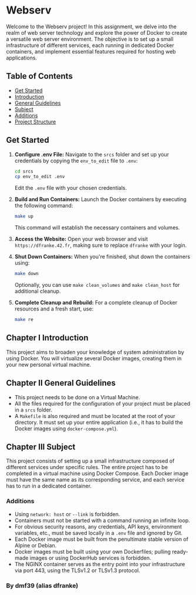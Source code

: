 # Webserv

Welcome to the Webserv project! In this assignment, we delve into the realm of web server technology and explore the power of Docker to create a versatile web server environment. The objective is to set up a small infrastructure of different services, each running in dedicated Docker containers, and implement essential features required for hosting web applications.

## Table of Contents
- [Get Started](#get-started)
- [Introduction](#chapter-i-general-introduction)
- [General Guidelines](#chapter-ii-general-guidelines)
- [Subject](#chapter-iii-general-subject)
- [Additions](#additions)
- [Project Structure](#project-structure)

## Get Started
1. **Configure .env File:** Navigate to the `srcs` folder and set up your credentials by copying the `env_to_edit` file to `.env`:

    ```sh
    cd srcs
    cp env_to_edit .env
    ```

   Edit the `.env` file with your chosen credentials.

2. **Build and Run Containers:** Launch the Docker containers by executing the following command:

    ```sh
    make up
    ```

   This command will establish the necessary containers and volumes.

3. **Access the Website:** Open your web browser and visit `https://dfranke.42.fr`, making sure to replace `dfranke` with your login.

4. **Shut Down Containers:** When you're finished, shut down the containers using:

    ```sh
    make down
    ```

   Optionally, you can use `make clean_volumes` and `make clean_host` for additional cleanup.

5. **Complete Cleanup and Rebuild:** For a complete cleanup of Docker resources and a fresh start, use:

    ```sh
    make re

## Chapter I Introduction

This project aims to broaden your knowledge of system administration by using Docker. You will virtualize several Docker images, creating them in your new personal virtual machine.

## Chapter II General Guidelines

- This project needs to be done on a Virtual Machine.
- All the files required for the configuration of your project must be placed in a `srcs` folder.
- A `Makefile` is also required and must be located at the root of your directory. It must set up your entire application (i.e., it has to build the Docker images using `docker-compose.yml`).

## Chapter III Subject

This project consists of setting up a small infrastructure composed of different services under specific rules. The entire project has to be completed in a virtual machine using Docker Compose. Each Docker image must have the same name as its corresponding service, and each service has to run in a dedicated container.

### Additions

- Using `network: host` or `--link` is forbidden.
- Containers must not be started with a command running an infinite loop.
- For obvious security reasons, any credentials, API keys, environment variables, etc., must be saved locally in a `.env` file and ignored by Git.
- Each Docker image must be built from the penultimate stable version of Alpine or Debian.
- Docker images must be built using your own Dockerfiles; pulling ready-made images or using DockerHub services is forbidden.
- The NGINX container serves as the entry point into your infrastructure via port 443, using the TLSv1.2 or TLSv1.3 protocol.

### By dmf39 (alias dfranke)